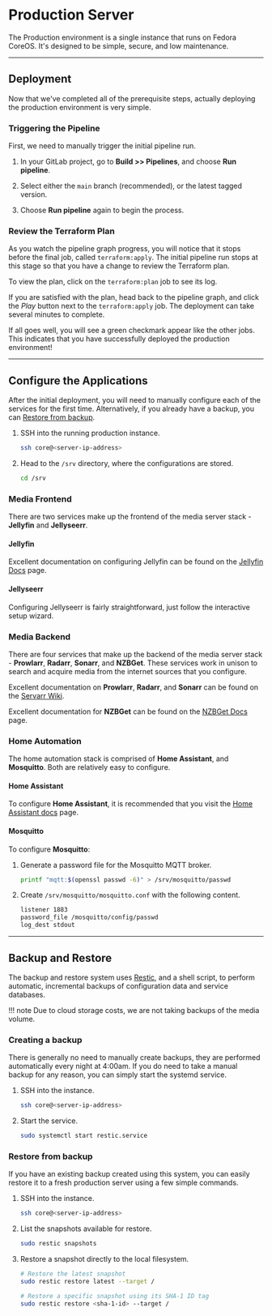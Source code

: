 # Production Server

The Production environment is a single instance that runs on Fedora CoreOS.
 It's designed to be simple, secure, and low maintenance.

---

## Deployment

Now that we've completed all of the prerequisite steps, actually deploying the
 production environment is very simple.

### Triggering the Pipeline

First, we need to manually trigger the initial pipeline run.

1. In your GitLab project, go to **Build >> Pipelines**, and choose
   **Run pipeline**.

1. Select either the `main` branch (recommended), or the latest tagged version.

1. Choose **Run pipeline** again to begin the process.

### Review the Terraform Plan

As you watch the pipeline graph progress, you will notice that it stops before
 the final job, called `terraform:apply`. The initial pipeline run stops at
 this stage so that you have a change to review the Terraform plan.

To view the plan, click on the `terraform:plan` job to see its log.

If you are satisfied with the plan, head back to the pipeline graph, and click
 the *Play* button next to the `terraform:apply` job. The deployment can take
 several minutes to complete.

If all goes well, you will see a green checkmark appear like the other jobs.
 This indicates that you have successfully deployed the production environment!

---

## Configure the Applications

After the initial deployment, you will need to manually configure each of the
 services for the first time. Alternatively, if you already have a backup, you
 can [Restore from backup](#restore-from-backup).

1. SSH into the running production instance.

    ```sh
    ssh core@<server-ip-address>
    ```

1. Head to the `/srv` directory, where the configurations are stored.

    ```sh
    cd /srv
    ```

### Media Frontend

There are two services make up the frontend of the media server stack -
 **Jellyfin** and **Jellyseerr**.

#### Jellyfin

Excellent documentation on configuring Jellyfin can be found on the
 [Jellyfin Docs](https://jellyfin.org/docs) page.

#### Jellyseerr

Configuring Jellyseerr is fairly straightforward, just follow the interactive
 setup wizard.

### Media Backend

There are four services that make up the backend of the media server stack -
 **Prowlarr**, **Radarr**, **Sonarr**, and **NZBGet**. These services work
 in unison to search and acquire media from the internet sources that you
 configure.

Excellent documentation on **Prowlarr**, **Radarr**, and **Sonarr** can be
 found on the [Servarr Wiki](https://wiki.servarr.com).

Excellent documentation for **NZBGet** can be found on the
 [NZBGet Docs](https://nzbget.net/documentation) page.

### Home Automation

The home automation stack is comprised of **Home Assistant**, and
 **Mosquitto**. Both are relatively easy to configure.

#### Home Assistant

To configure **Home Assistant**, it is recommended that you visit the
 [Home Assistant docs](https://www.home-assistant.io/docs) page.

#### Mosquitto

To configure **Mosquitto**:

1. Generate a password file for the Mosquitto MQTT broker.

    ```sh
    printf "mqtt:$(openssl passwd -6)" > /srv/mosquitto/passwd
    ```

1. Create `/srv/mosquitto/mosquitto.conf` with the following content.

    ```sh title="/srv/mosquitto/mosquitto.conf"
    listener 1883
    password_file /mosquitto/config/passwd
    log_dest stdout
    ```

---

## Backup and Restore

The backup and restore system uses [Restic](https://restic.net), and a shell
 script, to perform automatic, incremental backups of configuration data and
 service databases.

!!! note
    Due to cloud storage costs, we are not taking backups of the media volume.

### Creating a backup

There is generally no need to manually create backups, they are performed
 automatically every night at 4:00am. If you do need to take a manual backup
 for any reason, you can simply start the systemd service.

1. SSH into the instance.

    ```sh
    ssh core@<server-ip-address>
    ```

1. Start the service.

    ```sh
    sudo systemctl start restic.service
    ```

### Restore from backup

If you have an existing backup created using this system, you can easily
 restore it to a fresh production server using a few simple commands.

1. SSH into the instance.

    ```sh
    ssh core@<server-ip-address>
    ```

1. List the snapshots available for restore.

    ```sh
    sudo restic snapshots
    ```

1. Restore a snapshot directly to the local filesystem.

    ```sh
    # Restore the latest snapshot
    sudo restic restore latest --target /

    # Restore a specific snapshot using its SHA-1 ID tag
    sudo restic restore <sha-1-id> --target /
    ```
